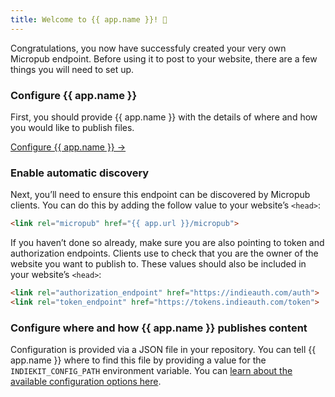```yaml
---
title: Welcome to {{ app.name }}! 👋
---
```

Congratulations, you now have successfuly created your very own Micropub endpoint. Before using it to post to your website, there are a few things you will need to set up.

### Configure {{ app.name }}

First, you should provide {{ app.name }} with the details of where and how you would like to publish files.

[Configure {{ app.name }} →](/configure)

### Enable automatic discovery

Next, you’ll need to ensure this endpoint can be discovered by Micropub clients. You can do this by adding the follow value to your website’s `<head>`:

```html
<link rel="micropub" href="{{ app.url }}/micropub">
```

If you haven’t done so already, make sure you are also pointing to token and authorization endpoints. Clients use to check that you are the owner of the website you want to publish to. These values should also be included in your website’s `<head>`:

```html
<link rel="authorization_endpoint" href="https://indieauth.com/auth">
<link rel="token_endpoint" href="https://tokens.indieauth.com/token">
```

### Configure where and how {{ app.name }} publishes content

Configuration is provided via a JSON file in your repository. You can tell {{ app.name }} where to find this file by providing a value for the `INDIEKIT_CONFIG_PATH` environment variable. You can [learn about the available configuration options here](/website-configuration).
